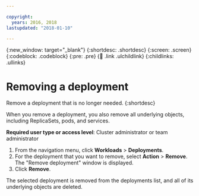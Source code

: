 ```yaml
---

copyright:
  years: 2016, 2018
lastupdated: "2018-01-10"

---
```


{:new_window: target="_blank"}
{:shortdesc: .shortdesc}
{:screen: .screen}
{:codeblock: .codeblock}
{:pre: .pre}
{:child: .link .ulchildlink}
{:childlinks: .ullinks}

# Removing a deployment

Remove a deployment that is no longer needed.
{:shortdesc}

When you remove a deployment, you also remove all underlying objects, including ReplicaSets, pods, and services.

**Required user type or access level**: Cluster administrator or team administrator

1. From the navigation menu, click **Workloads** > **Deployments**.
2. For the deployment that you want to remove, select **Action** > **Remove**. The "Remove deployment" window is displayed.
3. Click **Remove**.

The selected deployment is removed from the deployments list, and all of its underlying objects are deleted.
